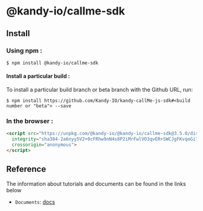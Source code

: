 # @kandy-io/callme-sdk

## Install

### Using npm :

`$ npm install @kandy-io/callme-sdk`

#### Install a particular build :

To install a particular build branch or beta branch with the Github URL, run:

`$ npm install https://github.com/Kandy-IO/kandy-callMe-js-sdk#<build number or "beta"> --save`

### In the browser :
```html
<script src="https://unpkg.com/@kandy-io/@kandy-io/callme-sdk@3.5.0/dist/kandy.js"
  integrity="sha384-2a6nyy5V2+0cFRhw9nN4s8P2iMrFwlVO3qvER+SWCJgFKvqoGi73lMw2wNZOyFo+"
  crossorigin="anonymous">
</script>
```
## Reference

The information about tutorials and documents can be found in the links below

* `Documents`: [docs](https://kandy-io.github.io/kandy-callMe-js-sdk/docs)

